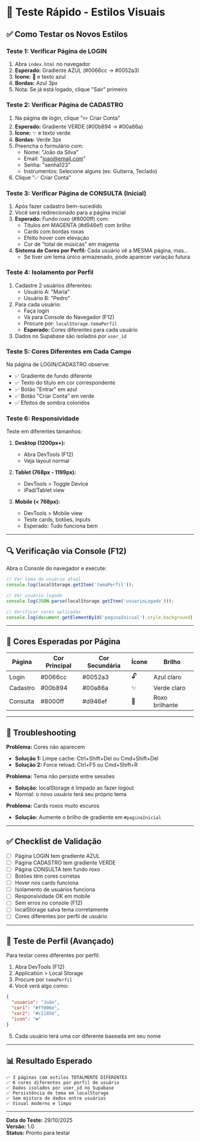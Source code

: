 # 🧪 Teste Rápido - Estilos Visuais

## ✅ Como Testar os Novos Estilos

### **Teste 1: Verificar Página de LOGIN**
1. Abra `index.html` no navegador
2. **Esperado:** Gradiente AZUL (#0066cc → #0052a3)
3. **Ícone:** 🎵 e texto azul
4. **Bordas:** Azul 3px
5. Nota: Se já está logado, clique "Sair" primeiro

### **Teste 2: Verificar Página de CADASTRO**
1. Na página de login, clique "✏️ Criar Conta"
2. **Esperado:** Gradiente VERDE (#00b894 → #00a86a)
3. **Ícone:** ✨ e texto verde
4. **Bordas:** Verde 3px
5. Preencha o formulário com:
   - Nome: "João da Silva"
   - Email: "joao@email.com"
   - Senha: "senha123"
   - Instrumentos: Selecione alguns (ex: Guitarra, Teclado)
6. Clique "✅ Criar Conta"

### **Teste 3: Verificar Página de CONSULTA (Inicial)**
1. Após fazer cadastro bem-sucedido
2. Você será redirecionado para a página inicial
3. **Esperado:** Fundo roxo (#8000ff) com:
   - Títulos em MAGENTA (#d946ef) com brilho
   - Cards com bordas roxas
   - Efeito hover com elevação
   - Cor de "total de músicas" em magenta
4. **Sistema de Cores por Perfil:** Cada usuário vê a MESMA página, mas...
   - Se tiver um tema único armazenado, pode aparecer variação futura

### **Teste 4: Isolamento por Perfil**
1. Cadastre 2 usuários diferentes:
   - Usuário A: "Maria"
   - Usuário B: "Pedro"
2. Para cada usuário:
   - Faça login
   - Vá para Console do Navegador (F12)
   - Procure por: `localStorage.temaPerfil`
   - **Esperado:** Cores diferentes para cada usuário
3. Dados no Supabase são isolados por `user_id`

### **Teste 5: Cores Diferentes em Cada Campo**
Na página de LOGIN/CADASTRO observe:
- ✅ Gradiente de fundo diferente
- ✅ Texto do título em cor correspondente
- ✅ Botão "Entrar" em azul
- ✅ Botão "Criar Conta" em verde
- ✅ Efeitos de sombra coloridos

### **Teste 6: Responsividade**
Teste em diferentes tamanhos:
1. **Desktop (1200px+):**
   - Abra DevTools (F12)
   - Veja layout normal
   
2. **Tablet (768px - 1199px):**
   - DevTools > Toggle Device
   - iPad/Tablet view
   
3. **Mobile (< 768px):**
   - DevTools > Mobile view
   - Teste cards, botões, inputs
   - Esperado: Tudo funciona bem

---

## 🔍 Verificação via Console (F12)

Abra o Console do navegador e execute:

```javascript
// Ver tema do usuário atual
console.log(localStorage.getItem('temaPerfil'));

// Ver usuário logado
console.log(JSON.parse(localStorage.getItem('usuarioLogado')));

// Verificar cores aplicadas
console.log(document.getElementById('paginaInicial').style.background);
```

---

## 🎨 Cores Esperadas por Página

| Página | Cor Principal | Cor Secundária | Ícone | Brilho |
|--------|---------------|--------------------|-------|--------|
| Login | #0066cc | #0052a3 | 🔓 | Azul claro |
| Cadastro | #00b894 | #00a86a | ✨ | Verde claro |
| Consulta | #8000ff | #d946ef | 🎵 | Roxo brilhante |

---

## 🐛 Troubleshooting

**Problema:** Cores não aparecem
- **Solução 1:** Limpe cache: Ctrl+Shift+Del ou Cmd+Shift+Del
- **Solução 2:** Force reload: Ctrl+F5 ou Cmd+Shift+R

**Problema:** Tema não persiste entre sessões
- **Solução:** localStorage é limpado ao fazer logout
- Normal: o novo usuário terá seu próprio tema

**Problema:** Cards roxos muito escuros
- **Solução:** Aumente o brilho de gradiente em `#paginaInicial`

---

## ✅ Checklist de Validação

- [ ] Página LOGIN tem gradiente AZUL
- [ ] Página CADASTRO tem gradiente VERDE
- [ ] Página CONSULTA tem fundo roxo
- [ ] Botões têm cores corretas
- [ ] Hover nos cards funciona
- [ ] Isolamento de usuários funciona
- [ ] Responsividade OK em mobile
- [ ] Sem erros no console (F12)
- [ ] localStorage salva tema corretamente
- [ ] Cores diferentes por perfil de usuário

---

## 🚀 Teste de Perfil (Avançado)

Para testar cores diferentes por perfil:

1. Abra DevTools (F12)
2. Application > Local Storage
3. Procure por `temaPerfil`
4. Você verá algo como:
```json
{
  "usuario": "João",
  "cor1": "#ff006e",
  "cor2": "#c2185b",
  "icon": "❤️"
}
```

5. Cada usuário terá uma cor diferente baseada em seu nome

---

## 📊 Resultado Esperado

```
✅ 3 páginas com estilos TOTALMENTE DIFERENTES
✅ 6 cores diferentes por perfil de usuário  
✅ Dados isolados por user_id no Supabase
✅ Persistência de tema em localStorage
✅ Sem mistura de dados entre usuários
✅ Visual moderno e limpo
```

---

**Data do Teste:** 29/10/2025  
**Versão:** 1.0  
**Status:** Pronto para testar

